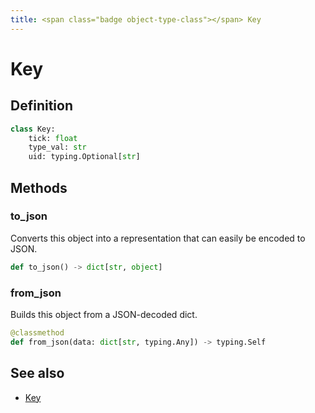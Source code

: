 ```yaml
---
title: <span class="badge object-type-class"></span> Key
---
```

# <span class="badge object-type-class"></span> Key

## Definition

```python
class Key:
    tick: float
    type_val: str
    uid: typing.Optional[str]
```
## Methods

### <span class="badge object-method"></span> to_json

Converts this object into a representation that can easily be encoded to JSON.

```python
def to_json() -> dict[str, object]
```

### <span class="badge object-method"></span> from_json

Builds this object from a JSON-decoded dict.

```python
@classmethod
def from_json(data: dict[str, typing.Any]) -> typing.Self
```

## See also

 * <span class="badge builder"></span> [Key](./builder-Key.md)
